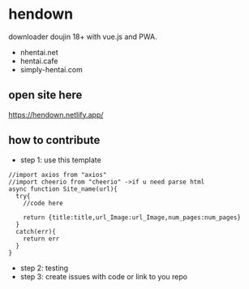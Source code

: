 # hendown
downloader doujin 18+ with vue.js and PWA.
- nhentai.net
- hentai.cafe
- simply-hentai.com

## open site here
https://hendown.netlify.app/


## how to contribute
- step 1: use this template
```
//import axios from "axios"
//import cheerio from "cheerio" ->if u need parse html
async function Site_name(url){
  try{
    //code here
    
    return {title:title,url_Image:url_Image,num_pages:num_pages}
  }
  catch(err){
    return err
  }
}
```
- step 2: testing
- step 3: create issues with code or link to you repo
